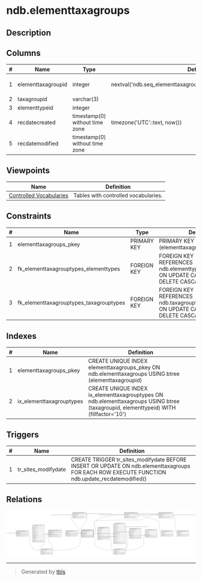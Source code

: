 # ndb.elementtaxagroups

## Description

## Columns

| # | Name               | Type                           | Default                                                           | Nullable | Children                                                                                                                                                                                                | Parents                                     | Comment |
| - | ------------------ | ------------------------------ | ----------------------------------------------------------------- | -------- | ------------------------------------------------------------------------------------------------------------------------------------------------------------------------------------------------------- | ------------------------------------------- | ------- |
| 1 | elementtaxagroupid | integer                        | nextval('ndb.seq_elementtaxagroups_elementtaxagroupid'::regclass) | false    | [ndb.elementtaxagroupmaturities](ndb.elementtaxagroupmaturities.md) [ndb.elementtaxagroupportions](ndb.elementtaxagroupportions.md) [ndb.elementtaxagroupsymmetries](ndb.elementtaxagroupsymmetries.md) |                                             |         |
| 2 | taxagroupid        | varchar(3)                     |                                                                   | false    |                                                                                                                                                                                                         | [ndb.taxagrouptypes](ndb.taxagrouptypes.md) |         |
| 3 | elementtypeid      | integer                        |                                                                   | false    |                                                                                                                                                                                                         | [ndb.elementtypes](ndb.elementtypes.md)     |         |
| 4 | recdatecreated     | timestamp(0) without time zone | timezone('UTC'::text, now())                                      | false    |                                                                                                                                                                                                         |                                             |         |
| 5 | recdatemodified    | timestamp(0) without time zone |                                                                   | false    |                                                                                                                                                                                                         |                                             |         |

## Viewpoints

| Name                                      | Definition                           |
| ----------------------------------------- | ------------------------------------ |
| [Controlled Vocabularies](viewpoint-0.md) | Tables with controlled vocabularies. |

## Constraints

| # | Name                                    | Type        | Definition                                                                                                 |
| - | --------------------------------------- | ----------- | ---------------------------------------------------------------------------------------------------------- |
| 1 | elementtaxagroups_pkey                  | PRIMARY KEY | PRIMARY KEY (elementtaxagroupid)                                                                           |
| 2 | fk_elementtaxagrouptypes_elementtypes   | FOREIGN KEY | FOREIGN KEY (elementtypeid) REFERENCES ndb.elementtypes(elementtypeid) ON UPDATE CASCADE ON DELETE CASCADE |
| 3 | fk_elementtaxagrouptypes_taxagrouptypes | FOREIGN KEY | FOREIGN KEY (taxagroupid) REFERENCES ndb.taxagrouptypes(taxagroupid) ON UPDATE CASCADE ON DELETE CASCADE   |

## Indexes

| # | Name                     | Definition                                                                                                                            |
| - | ------------------------ | ------------------------------------------------------------------------------------------------------------------------------------- |
| 1 | elementtaxagroups_pkey   | CREATE UNIQUE INDEX elementtaxagroups_pkey ON ndb.elementtaxagroups USING btree (elementtaxagroupid)                                  |
| 2 | ix_elementtaxagrouptypes | CREATE UNIQUE INDEX ix_elementtaxagrouptypes ON ndb.elementtaxagroups USING btree (taxagroupid, elementtypeid) WITH (fillfactor='10') |

## Triggers

| # | Name                | Definition                                                                                                                                     |
| - | ------------------- | ---------------------------------------------------------------------------------------------------------------------------------------------- |
| 1 | tr_sites_modifydate | CREATE TRIGGER tr_sites_modifydate BEFORE INSERT OR UPDATE ON ndb.elementtaxagroups FOR EACH ROW EXECUTE FUNCTION ndb.update_recdatemodified() |

## Relations

![er](ndb.elementtaxagroups.svg)

---

> Generated by [tbls](https://github.com/k1LoW/tbls)
